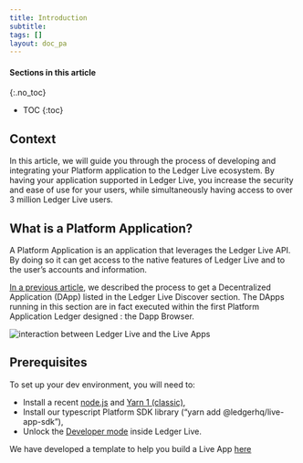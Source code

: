 ```yaml
---
title: Introduction
subtitle:
tags: []
layout: doc_pa
---
```


#### Sections in this article

{:.no_toc}
* TOC
{:toc}

## Context


In this article, we will guide you through the process of developing and integrating your Platform application to the Ledger Live ecosystem. By having your application supported in Ledger Live, you increase the security and ease of use for your users, while simultaneously having access to over 3 million Ledger Live users.

## What is a Platform Application?

A Platform Application is an application that leverages the Ledger Live API. By doing so it can get access to the native features of Ledger Live and to the user’s accounts and information.

[In a previous article](https://developers.ledger.com/docs/dapp/introduction/), we described the process to get a Decentralized Application (DApp) listed in the Ledger Live Discover section. The DApps running in this section are in fact executed within the first Platform Application Ledger designed : the Dapp Browser.

![interaction between Ledger Live and the Live Apps](../images/ledger_live_interaction_live_apps.png "interaction between Ledger Live and the Live Apps")

## Prerequisites

To set up your dev environment, you will need to:

* Install a recent [node.js](https://nodejs.org/) and [Yarn 1 (classic)](https://classic.yarnpkg.com/lang/en/),
* Install our typescript Platform SDK library (“yarn add @ledgerhq/live-app-sdk”),
* Unlock the [Developer mode](../developer-mode) inside Ledger Live.

We have developed a template to help you build a Live App [here](https://github.com/LedgerHQ/cra-template-live-app)
